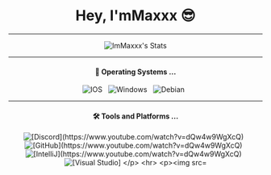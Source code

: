 <h1 align="center">Hey, I'mMaxxx 😎</h1>


<hr>

<p align="center">
    <img src="https://github-readme-stats.vercel.app/api?username=lmMaxxx&show_icons=true&theme=codeSTACKr&count_private=true&include_all_commits=true&custom_title=Stats&hide=issues,stars" alt="lmMaxxx's Stats"/>

<hr>

<h4 align="center">🌱  Operating Systems ...</h4>

<p align="center">
    <img src="https://img.shields.io/badge/IOS-000000?style=for-the-badge&logo=ios&logoColor=white" alt="IOS">&nbsp;&nbsp;
    <img src="https://img.shields.io/badge/Windows-0F5BEA?style=for-the-badge&logo=windows&logoColor=white" alt="Windows">&nbsp;&nbsp;
    <img src="https://img.shields.io/badge/Debian-B70000?style=for-the-badge&logo=debian&logoColor=white" alt="Debian">&nbsp;&nbsp;
</p>

<hr>

<h4 align="center">🛠️ Tools and Platforms ...</h4>
<p align="center">
    <img src="https://img.shields.io/badge/Discord-7289DA?style=for-the-badge&logo=discord&logoColor=white" alt="[Discord](https://www.youtube.com/watch?v=dQw4w9WgXcQ)">&nbsp;&nbsp;    
    <img src="https://img.shields.io/badge/GitHub-100000?style=for-the-badge&logo=github&logoColor=white" alt="[GitHub](https://www.youtube.com/watch?v=dQw4w9WgXcQ)">&nbsp;&nbsp;    
    <img src="https://img.shields.io/badge/IntelliJ_IDEA-000000.svg?style=for-the-badge&logo=intellij-idea&logoColor=white" alt="[IntelliJ](https://www.youtube.com/watch?v=dQw4w9WgXcQ)">&nbsp;&nbsp;
    <img src="https://img.shields.io/badge/Visual_Studio-5C2D91?style=for-the-badge&logo=visual%20studio&logoColor=white" alt="[Visual Studio]
</p>

<hr>

![GitHub Activity Graph](https://activity-graph.herokuapp.com/graph?username=dieserbenni&area=true&hide_border=true&theme=gotham)

